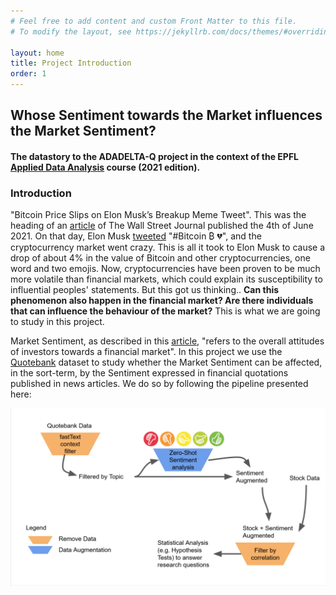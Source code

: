```yaml
---
# Feel free to add content and custom Front Matter to this file.
# To modify the layout, see https://jekyllrb.com/docs/themes/#overriding-theme-defaults

layout: home
title: Project Introduction
order: 1
---
```


## Whose Sentiment towards the Market influences the Market Sentiment?
#### The datastory to the ADADELTA-Q project in the context of the EPFL [Applied Data Analysis](https://dlab.epfl.ch/teaching/fall2021/cs401/) course (2021 edition).

### Introduction 
"Bitcoin Price Slips on Elon Musk’s Breakup Meme Tweet". This was the heading of an [article](https://www.wsj.com/articles/bitcoin-price-slips-on-elon-musks-breakup-meme-tweet-11622805958) of The Wall Street Journal published the 4th of June 2021. On that day, Elon Musk [tweeted](https://twitter.com/elonmusk/status/1400620080090730501) "#Bitcoin ₿ 💔", and the cryptocurrency market went crazy. This is all it took to Elon Musk to cause a drop of about 4% in the value of Bitcoin and other cryptocurrencies, one word and two emojis. Now, cryptocurrencies have been proven to be much more volatile than financial markets, which could explain its susceptibility to influential peoples' statements. But this got us thinking.. **Can this phenomenon also happen in the financial market? Are there individuals that can influence the behaviour of the market?** This is what we are going to study in this project.

Market Sentiment, as described in this [article](https://www.investopedia.com/terms/m/marketsentiment.asp), "refers to the overall attitudes of investors towards a financial market". In this project we use the [Quotebank](https://zenodo.org/record/4277311#.YX0LcpuxW0o) dataset to study whether the Market Sentiment can be affected, in the sort-term, by the Sentiment expressed in financial quotations published in news articles. We do so by following the pipeline presented here:

![General Overview of Data Pipeline](./images/overview.png "Proposed Pipeline")
